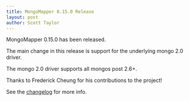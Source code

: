 ```yaml
---
title: MongoMapper 0.15.0 Release
layout: post
author: Scott Taylor
---
```


MongoMapper 0.15.0 has been released.

The main change in this release is support for the underlying mongo 2.0 driver.  

The mongo 2.0 driver supports all mongos post 2.6+.

Thanks to Frederick Cheung for his contributions to the project!

See the [changelog](https://github.com/mongomapper/mongomapper/blob/master/ChangeLog) for more info.
